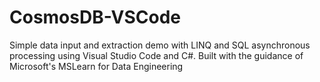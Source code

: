 # CosmosDB-VSCode
Simple data input and extraction demo with LINQ and SQL asynchronous processing using Visual Studio Code and C#. Built with the guidance of Microsoft's MSLearn for Data Engineering
